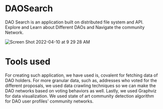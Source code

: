 # DAOSearch

DAO Search is an application built on distributed file system and API.
Explore and Learn about Different DAOs and Navigate the community Network.


![Screen Shot 2022-04-10 at 9 29 28 AM](https://user-images.githubusercontent.com/38181397/162625356-2d431ec8-89cc-4e47-89e8-5d8d24922672.png)




# Tools used
For creating such application, we have used is, covalent for fetching data of DAO holders. For more granular data, such as, addresses who voted for the different proposals, we used data crawling techniques so we can make the DAO networks based on voting behaviors as well. Lastly, we used Graphviz for data visualization.  We used state of art community detection algorithm for DAO user profiles' community networks. 

